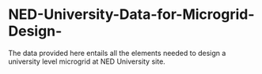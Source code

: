 # NED-University-Data-for-Microgrid-Design-
The data provided here entails all the elements needed to design a university level microgrid at NED University site.
